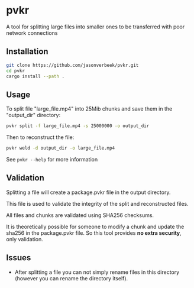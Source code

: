 # pvkr

A tool for splitting large files into smaller ones to be transferred with poor network connections

## Installation

```bash
git clone https://github.com/jasonverbeek/pvkr.git
cd pvkr
cargo install --path .
```
## Usage


To split file "large_file.mp4" into 25Mib chunks and save them in the "output_dir" directory:
```bash
pvkr split -f large_file.mp4 -s 25000000 -o output_dir
```

Then to reconstruct the file:
```bash
pvkr weld -d output_dir -o large_file.mp4
```

See `pvkr --help` for more information


## Validation

Splitting a file will create a package.pvkr file in the output directory.

This file is used to validate the integrity of the split and reconstructed files.

All files and chunks are validated using SHA256 checksums.

It is theoretically possible for someone to modify a chunk and update the sha256 in the package.pvkr file. So this tool provides **no extra security**, only validation.

## Issues

- After splitting a file you can not simply rename files in this directory (however you can rename the directory itself).
